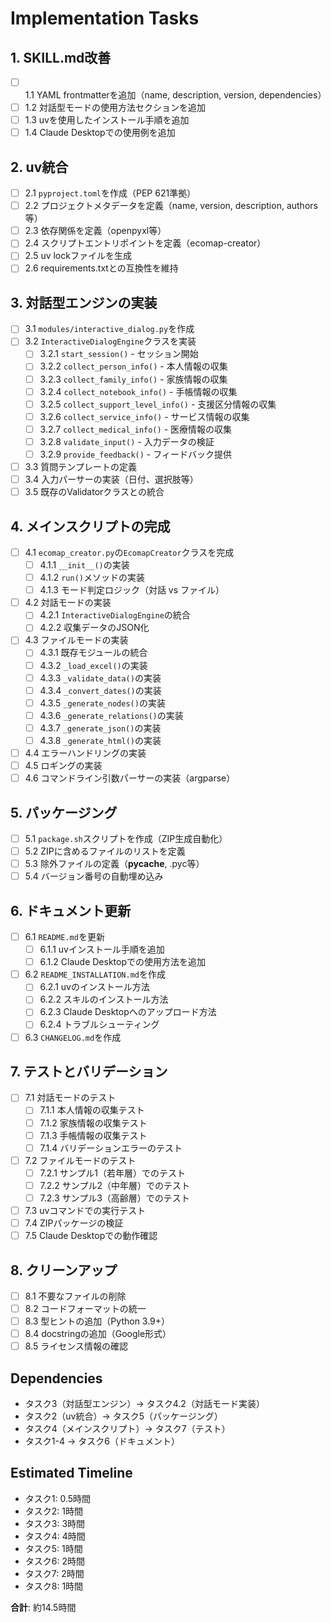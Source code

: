 # Implementation Tasks

## 1. SKILL.md改善
- [ ] 1.1 YAML frontmatterを追加（name, description, version, dependencies）
- [ ] 1.2 対話型モードの使用方法セクションを追加
- [ ] 1.3 uvを使用したインストール手順を追加
- [ ] 1.4 Claude Desktopでの使用例を追加

## 2. uv統合
- [ ] 2.1 `pyproject.toml`を作成（PEP 621準拠）
- [ ] 2.2 プロジェクトメタデータを定義（name, version, description, authors等）
- [ ] 2.3 依存関係を定義（openpyxl等）
- [ ] 2.4 スクリプトエントリポイントを定義（ecomap-creator）
- [ ] 2.5 uv lockファイルを生成
- [ ] 2.6 requirements.txtとの互換性を維持

## 3. 対話型エンジンの実装
- [ ] 3.1 `modules/interactive_dialog.py`を作成
- [ ] 3.2 `InteractiveDialogEngine`クラスを実装
  - [ ] 3.2.1 `start_session()` - セッション開始
  - [ ] 3.2.2 `collect_person_info()` - 本人情報の収集
  - [ ] 3.2.3 `collect_family_info()` - 家族情報の収集
  - [ ] 3.2.4 `collect_notebook_info()` - 手帳情報の収集
  - [ ] 3.2.5 `collect_support_level_info()` - 支援区分情報の収集
  - [ ] 3.2.6 `collect_service_info()` - サービス情報の収集
  - [ ] 3.2.7 `collect_medical_info()` - 医療情報の収集
  - [ ] 3.2.8 `validate_input()` - 入力データの検証
  - [ ] 3.2.9 `provide_feedback()` - フィードバック提供
- [ ] 3.3 質問テンプレートの定義
- [ ] 3.4 入力パーサーの実装（日付、選択肢等）
- [ ] 3.5 既存のValidatorクラスとの統合

## 4. メインスクリプトの完成
- [ ] 4.1 `ecomap_creator.py`の`EcomapCreator`クラスを完成
  - [ ] 4.1.1 `__init__()`の実装
  - [ ] 4.1.2 `run()`メソッドの実装
  - [ ] 4.1.3 モード判定ロジック（対話 vs ファイル）
- [ ] 4.2 対話モードの実装
  - [ ] 4.2.1 `InteractiveDialogEngine`の統合
  - [ ] 4.2.2 収集データのJSON化
- [ ] 4.3 ファイルモードの実装
  - [ ] 4.3.1 既存モジュールの統合
  - [ ] 4.3.2 `_load_excel()`の実装
  - [ ] 4.3.3 `_validate_data()`の実装
  - [ ] 4.3.4 `_convert_dates()`の実装
  - [ ] 4.3.5 `_generate_nodes()`の実装
  - [ ] 4.3.6 `_generate_relations()`の実装
  - [ ] 4.3.7 `_generate_json()`の実装
  - [ ] 4.3.8 `_generate_html()`の実装
- [ ] 4.4 エラーハンドリングの実装
- [ ] 4.5 ロギングの実装
- [ ] 4.6 コマンドライン引数パーサーの実装（argparse）

## 5. パッケージング
- [ ] 5.1 `package.sh`スクリプトを作成（ZIP生成自動化）
- [ ] 5.2 ZIPに含めるファイルのリストを定義
- [ ] 5.3 除外ファイルの定義（__pycache__, .pyc等）
- [ ] 5.4 バージョン番号の自動埋め込み

## 6. ドキュメント更新
- [ ] 6.1 `README.md`を更新
  - [ ] 6.1.1 uvインストール手順を追加
  - [ ] 6.1.2 Claude Desktopでの使用方法を追加
- [ ] 6.2 `README_INSTALLATION.md`を作成
  - [ ] 6.2.1 uvのインストール方法
  - [ ] 6.2.2 スキルのインストール方法
  - [ ] 6.2.3 Claude Desktopへのアップロード方法
  - [ ] 6.2.4 トラブルシューティング
- [ ] 6.3 `CHANGELOG.md`を作成

## 7. テストとバリデーション
- [ ] 7.1 対話モードのテスト
  - [ ] 7.1.1 本人情報の収集テスト
  - [ ] 7.1.2 家族情報の収集テスト
  - [ ] 7.1.3 手帳情報の収集テスト
  - [ ] 7.1.4 バリデーションエラーのテスト
- [ ] 7.2 ファイルモードのテスト
  - [ ] 7.2.1 サンプル1（若年層）でのテスト
  - [ ] 7.2.2 サンプル2（中年層）でのテスト
  - [ ] 7.2.3 サンプル3（高齢層）でのテスト
- [ ] 7.3 uvコマンドでの実行テスト
- [ ] 7.4 ZIPパッケージの検証
- [ ] 7.5 Claude Desktopでの動作確認

## 8. クリーンアップ
- [ ] 8.1 不要なファイルの削除
- [ ] 8.2 コードフォーマットの統一
- [ ] 8.3 型ヒントの追加（Python 3.9+）
- [ ] 8.4 docstringの追加（Google形式）
- [ ] 8.5 ライセンス情報の確認

## Dependencies

- タスク3（対話型エンジン）→ タスク4.2（対話モード実装）
- タスク2（uv統合）→ タスク5（パッケージング）
- タスク4（メインスクリプト）→ タスク7（テスト）
- タスク1-4 → タスク6（ドキュメント）

## Estimated Timeline

- タスク1: 0.5時間
- タスク2: 1時間
- タスク3: 3時間
- タスク4: 4時間
- タスク5: 1時間
- タスク6: 2時間
- タスク7: 2時間
- タスク8: 1時間

**合計**: 約14.5時間
